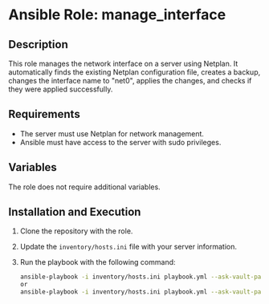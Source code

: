 # Ansible Role: manage_interface

## Description
This role manages the network interface on a server using Netplan. It automatically finds the existing Netplan configuration file, creates a backup, changes the interface name to "net0", applies the changes, and checks if they were applied successfully.

## Requirements
- The server must use Netplan for network management.
- Ansible must have access to the server with sudo privileges.

## Variables
The role does not require additional variables.

## Installation and Execution
1. Clone the repository with the role.
2. Update the `inventory/hosts.ini` file with your server information.
3. Run the playbook with the following command:

   ```bash
   ansible-playbook -i inventory/hosts.ini playbook.yml --ask-vault-pass
   or
   ansible-playbook -i inventory/hosts.ini playbook.yml --ask-vault-pass -t "netplan"

